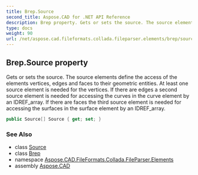 ```yaml
---
title: Brep.Source
second_title: Aspose.CAD for .NET API Reference
description: Brep property. Gets or sets the source. The source elements define the access of the elements vertices edges and faces to their geometric entities. At least one source element is needed for the vertices. If there are edges a second source element is needed for accessing the curves in the curve element by an IDREF_array. If there are faces the third source element is needed for accessing the surfaces in the surface element by an IDREF_array
type: docs
weight: 90
url: /net/aspose.cad.fileformats.collada.fileparser.elements/brep/source/
---
```

## Brep.Source property

Gets or sets the source. The source elements define the access of the elements vertices, edges and faces to their geometric entities. At least one source element is needed for the vertices. If there are edges a second source element is needed for accessing the curves in the curve element by an IDREF_array. If there are faces the third source element is needed for accessing the surfaces in the surface element by an IDREF_array.

```csharp
public Source[] Source { get; set; }
```

### See Also

* class [Source](../../source/)
* class [Brep](../)
* namespace [Aspose.CAD.FileFormats.Collada.FileParser.Elements](../../../aspose.cad.fileformats.collada.fileparser.elements/)
* assembly [Aspose.CAD](../../../)


